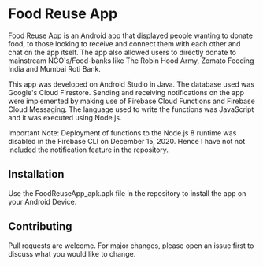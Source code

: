 # Food Reuse App
Food Reuse App is an Android app that displayed people wanting to donate food, to those looking to receive and  connect them with each other and chat on the app itself. The app also allowed users to directly donate to mainstream NGO's/Food-banks like The Robin Hood Army, Zomato Feeding India and Mumbai Roti Bank.

This app was developed on Android Studio in Java. The database used was Google's Cloud Firestore. Sending and receiving notifications on the app were implemented by making use of Firebase Cloud Functions and Firebase Cloud Messaging. The language used to write the functions was JavaScript and it was executed using Node.js.

Important Note: Deployment of functions to the Node.js 8 runtime was disabled in the Firebase CLI on December 15, 2020. Hence I have not not included the notification feature in the repository.
## Installation
Use the FoodReuseApp_apk.apk file in the repository to install the app on your Android Device.
## Contributing
Pull requests are welcome. For major changes, please open an issue first to discuss what you would like to change.
